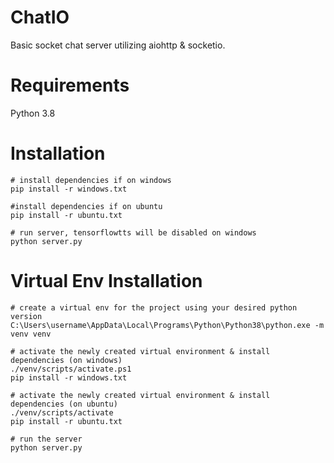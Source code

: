 # ChatIO
Basic socket chat server utilizing aiohttp &amp; socketio.

# Requirements
Python 3.8

# Installation
```
# install dependencies if on windows
pip install -r windows.txt

#install dependencies if on ubuntu
pip install -r ubuntu.txt

# run server, tensorflowtts will be disabled on windows
python server.py
```

# Virtual Env Installation
```
# create a virtual env for the project using your desired python version
C:\Users\username\AppData\Local\Programs\Python\Python38\python.exe -m venv venv

# activate the newly created virtual environment & install dependencies (on windows)
./venv/scripts/activate.ps1
pip install -r windows.txt

# activate the newly created virtual environment & install dependencies (on ubuntu)
./venv/scripts/activate
pip install -r ubuntu.txt

# run the server
python server.py
```
